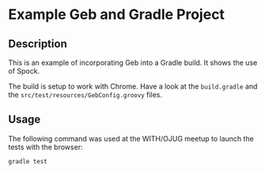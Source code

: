 # Example Geb and Gradle Project

## Description

This is an example of incorporating Geb into a Gradle build. It shows the use of Spock.

The build is setup to work with Chrome. Have a look at the `build.gradle` and the `src/test/resources/GebConfig.groovy` files.

## Usage

The following command was used at the WITH/OJUG meetup to launch the tests with the browser:

    gradle test
